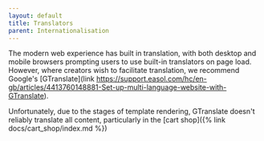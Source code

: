 ```yaml
---
layout: default
title: Translators
parent: Internationalisation
---
```


The modern web experience has built in translation, with both desktop and mobile browsers prompting users to use built-in translators on page load. However, where creators wish to facilitate translation, we recommend Google's [GTranslate](link https://support.easol.com/hc/en-gb/articles/4413760148881-Set-up-multi-language-website-with-GTranslate).

Unfortunately, due to the stages of template rendering, GTranslate doesn't reliably translate all content, particularly in the [cart shop]({% link docs/cart_shop/index.md %})
